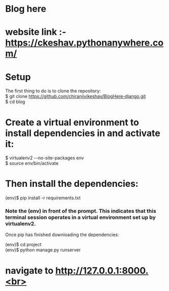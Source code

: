 # Blog here
# website link :-https://ckeshav.pythonanywhere.com/
# Setup
The first thing to do is to clone the repository:<br>
$ git clone https://github.com/chiranjivikeshav/BlogHere-django.git<br>
$ cd blog<br>
# Create a virtual environment to install dependencies in and activate it:

$ virtualenv2 --no-site-packages env<br>
$ source env/bin/activate<br>
# Then install the dependencies:<br>

(env)$ pip install -r requirements.txt<br>
### Note the (env) in front of the prompt. This indicates that this terminal session operates in a virtual environment set up by virtualenv2.<br>

Once pip has finished downloading the dependencies:<br>

(env)$ cd project<br>
(env)$ python manage.py runserver<br>
# navigate to http://127.0.0.1:8000.<br>
